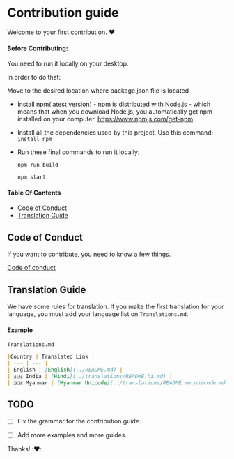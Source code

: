 ﻿# Contribution guide

Welcome to your first contribution. :heart:

#### Before Contributing:
You need to run it locally on your desktop.

In order to do that:

Move to the desired location where package.json file is located

- Install npm(latest version) -
    npm is distributed with Node.js - which means that when you download Node.js,
    you automatically get npm installed on your computer.
    https://www.npmjs.com/get-npm
- Install all the dependencies used by this project.
   Use this command:  `install npm`

- Run these final commands to run it locally:

  `npm run build`
  
  `npm start`

#### Table Of Contents
- [Code of Conduct](#code-of-conduct)
- [Translation Guide](#translation-guide)

## Code of Conduct
If you want to contribute, you need to know a few things.

[Code of conduct](../CODE_OF_CONDUCT.md)

## Translation Guide
We have some rules for translation. If you make the first translation for your language, you must add your language list on `Translations.md`.

#### Example

`Translations.md`
```markdown
|Country | Translated Link |
| --- | --- |
| English | [English](../README.md) |
| 🇮🇳 India | [Hindi](../translations/README.hi.md) |
| 🇲🇲 Myanmar | [Myanmar Unicode](../translations/README.mm_unicode.md), Myanmar ZawGyi |
```

## TODO
- [ ] Fix the grammar for the contribution guide.
- [ ] Add more examples and more guides.


Thanks! ::heart::
